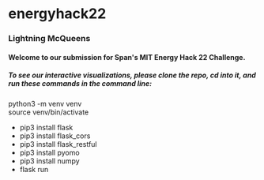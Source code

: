 # energyhack22

### Lightning McQueens

#### Welcome to our submission for Span's MIT Energy Hack 22 Challenge.

##### To see our interactive visualizations, please clone the repo, cd into it, and run these commands in the command line:
python3 -m venv venv    
source venv/bin/activate
- pip3 install flask
- pip3 install flask_cors
- pip3 install flask_restful 
- pip3 install pyomo
- pip3 install numpy
- flask run

